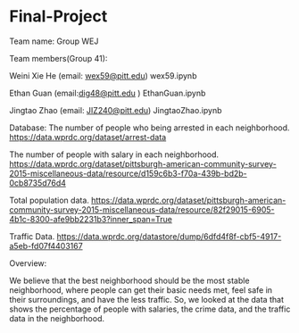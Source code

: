 # Final-Project

Team name: Group WEJ

Team members(Group 41): 

Weini Xie He (email: wex59@pitt.edu)
wex59.ipynb

Ethan Guan (email:dig48@pitt.edu )
EthanGuan.ipynb

Jingtao Zhao (email: JIZ240@pitt.edu)
JingtaoZhao.ipynb

Database:
The number of people who being arrested in each neighborhood.
https://data.wprdc.org/dataset/arrest-data

The number of people with salary in each neighborhood.
https://data.wprdc.org/dataset/pittsburgh-american-community-survey-2015-miscellaneous-data/resource/d159c6b3-f70a-439b-bd2b-0cb8735d76d4

Total population data.
https://data.wprdc.org/dataset/pittsburgh-american-community-survey-2015-miscellaneous-data/resource/82f29015-6905-4b1c-8300-afe9bb2231b3?inner_span=True

Traffic Data.
https://data.wprdc.org/datastore/dump/6dfd4f8f-cbf5-4917-a5eb-fd07f4403167


Overview:

We believe that the best neighborhood should be the most stable neighborhood, where people can get their basic needs met, feel safe in their surroundings, and have the less traffic. So, we looked at the data that shows the percentage of people with salaries, the crime data, and the traffic data in the neighborhood.


